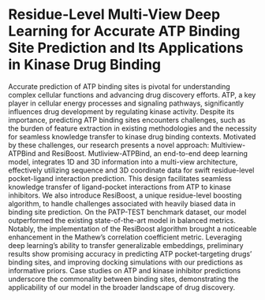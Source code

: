 # Residue-Level Multi-View Deep Learning for Accurate ATP Binding Site Prediction and Its Applications in Kinase Drug Binding

Accurate prediction of ATP binding sites is pivotal for understanding complex cellular functions and advancing drug
discovery efforts. ATP, a key player in cellular energy processes and signaling pathways, significantly influences drug
development by regulating kinase activity. Despite its importance, predicting ATP binding sites encounters challenges,
such as the burden of feature extraction in existing methodologies and the necessity for seamless knowledge transfer
to kinase drug binding contexts. Motivated by these challenges, our research presents a novel approach: Multiview-
ATPBind and ResiBoost. Mutliview-ATPBind, an end-to-end deep learning model, integrates 1D and 3D information
into a multi-view architecture, effectively utilizing sequence and 3D coordinate data for swift residue-level pocket-ligand
interaction prediction. This design facilitates seamless knowledge transfer of ligand-pocket interactions from ATP to
kinase inhibitors. We also introduce ResiBoost, a unique residue-level boosting algorithm, to handle challenges associated
with heavily biased data in binding site prediction. On the PATP-TEST benchmark dataset, our model outperformed
the existing state-of-the-art model in balanced metrics. Notably, the implementation of the ResiBoost algorithm brought
a noticeable enhancement in the Mathew’s correlation coefficient metric. Leveraging deep learning’s ability to transfer
generalizable embeddings, preliminary results show promising accuracy in predicting ATP pocket-targeting drugs’ binding
sites, and improving docking simulations with our predictions as informative priors. Case studies on ATP and kinase
inhibitor predictions underscore the commonality between binding sites, demonstrating the applicability of our model in
the broader landscape of drug discovery.
